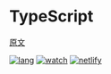 # TypeScript

[原文](https://www.typescriptlang.org/)

[![lang](https://shields.io/github/languages/top/Huauauaa/typescript-reference)](https://github.com/Huauauaa/typescript-reference)
[![watch](https://shields.io/github/watchers/Huauauaa/typescript-reference?label=Watch)](https://github.com/Huauauaa/typescript-reference)
[![netlify](https://shields.io/netlify/3d98bc3f-1bab-41f1-9fee-87dd71d88392)](https://huauauaa-typescript-reference.netlify.app/)
